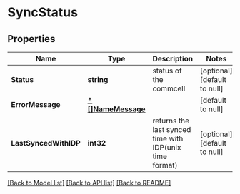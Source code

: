 # SyncStatus

## Properties
Name | Type | Description | Notes
------------ | ------------- | ------------- | -------------
**Status** | **string** | status of the commcell | [optional] [default to null]
**ErrorMessage** | [***[]NameMessage**](array.md) |  | [default to null]
**LastSyncedWithIDP** | **int32** | returns the last synced time with IDP(unix time format) | [optional] [default to null]

[[Back to Model list]](../README.md#documentation-for-models) [[Back to API list]](../README.md#documentation-for-api-endpoints) [[Back to README]](../README.md)

